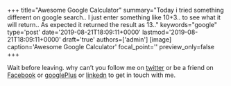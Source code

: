 +++
title="Awesome Google Calculator"
summary="Today i tried something different on google search.. I just enter something like 10+3.. to see what it will return.. As expected it returned the result as 13.."
keywords="google"
type='post'
date='2019-08-21T18:09:11+0000'
lastmod='2019-08-21T18:09:11+0000'
draft='true'
authors=['admin']
[image]
caption='Awesome Google Calculator'
focal_point=''
preview_only=false
+++










Wait before leaving.
why can’t you follow me on <a href="https://twitter.com/arungudelli" target="_blank">twitter</a> or be a friend on <a href="https://www.facebook.com/gudelliArun" target="_blank">Facebook</a> or <a href="https://plus.google.com/+ArunkumarGudelli" target="_blank">googlePlus</a> or <a href="https://www.linkedin.com/in/arungudelli/" target="_blank">linkedn</a> to get in touch with me.







